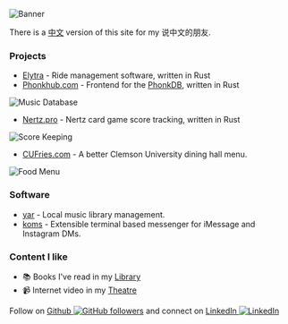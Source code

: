 ![Banner](https://camo.githubusercontent.com/b3e83470024a21f6aed1c18c1d3c148440b64d4068d78cbdbd90dff494207685/68747470733a2f2f692e696d6775722e636f6d2f4f4955305744492e706e67)

There is a [中文](https://koon.dev/zh) version of this site for my 说中文的朋友.

### Projects

-   [Elytra](https://elytra.to) - Ride management software, written in Rust
-   [Phonkhub.com](https://phonkhub.com) - Frontend for the [PhonkDB](https://github.com/phonkhub/db), written in Rust

![Music Database](https://i.imgur.com/wKuVKjH.png)

-   [Nertz.pro](https://nertz.pro) - Nertz card game score tracking, written in Rust

![Score Keeping](https://i.imgur.com/1dUsMsv.png)

-   [CUFries.com](https://cufries.com) - A better Clemson University dining hall menu.

![Food Menu](https://i.imgur.com/uq1vnEL.png)

### Software

-   [yar](/dev/music) - Local music library management.
-   [koms](https://github.com/k2on/koms) - Extensible terminal based messenger for iMessage and Instagram DMs.

### Content I like

-   📚 Books I've read in my [Library](library)
-   📹 Internet video in my [Theatre](theatre)

Follow on [Github ![GitHub followers](https://img.shields.io/github/followers/k2on?style=social)](https://github.com/k2on)
and connect on [LinkedIn ![LinkedIn](https://img.shields.io/badge/LinkedIn-0A66C2?style=plastic&logo=LinkedIn)](https://www.linkedin.com/in/max-koon-48540b1a4/)
